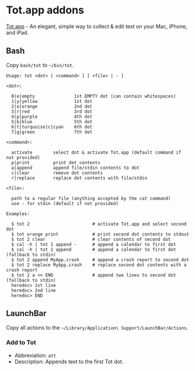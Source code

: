 # Tot.app addons

[Tot.app](https://tot.rocks) - An elegant, simple way to collect & edit text on your Mac, iPhone, and iPad.

## Bash

Copy `bash/tot` to `~/bin/tot`.

```shell
Usage: tot <dot> [ <command> ] [ <file> | - ]

<dot>:

  0|e|empty               1st EMPTY dot (can contain whitespaces)
  1|y|yellow              1st dot
  2|o|orange              2nd dot
  3|r|red                 3rd dot
  4|p|purple              4th dot
  5|b|blue                5th dot
  6|t|turquoise|c|cyan    6th dot
  7|g|green               7th dot

<command>:

  activate        select dot & activate Tot.app (default command if not provided)
  p|print         print dot contents
  a|append        append file/stdin contents to dot
  c|clear         remove dot contents
  r|replace       replace dot contents with file/stdin

<file>:

  path to a regular file (anything accepted by the cat command)
  use - for stdin (default if not provided)

Examples:

  $ tot 2                        # activate Tot.app and select second dot
  $ tot orange print             # print second dot contents to stdout
  $ tot 2 clear                  # clear contents of second dot
  $ cal -h | tot 1 append -      # append a calendar to first dot
  $ cal -h | tot 1 append        # append a calendar to first dot (fallback to stdin)
  $ tot 2 append MyApp.crash     # append a crash report to second dot
  $ tot 2 replace MyApp.crash    # replace second dot contents with a crash report
  $ tot 2 a << END               # append two lines to second dot (fallback to stdin)
  heredoc> 1st line
  heredoc> 2nd line
  heredoc> END
  ```

  ## LaunchBar

  Copy all actions to the `~/Library/Application\ Support/LaunchBar/Actions`.

  ### Add to Tot

  * Abbreviation: `att`
  * Description: Appends text to the first Tot dot.
